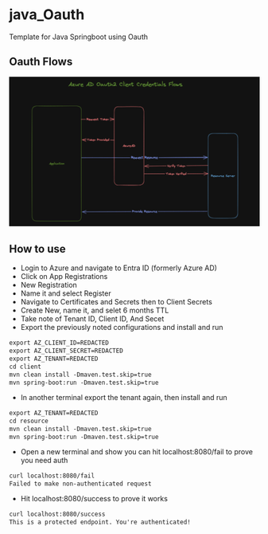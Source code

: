 # java_Oauth
Template for Java Springboot using Oauth

## Oauth Flows
![Oath2 Flows](/static/images/flows.png)
## How to use
- Login to Azure and navigate to Entra ID (formerly Azure AD)
- Click on App Registrations
- New Registration
- Name it and select Register
- Navigate to Certificates and Secrets then to Client Secrets
- Create New, name it, and selet 6 months TTL
- Take note of Tenant ID, Client ID, And Secet
- Export the previously noted configurations and install and run
```console
export AZ_CLIENT_ID=REDACTED
export AZ_CLIENT_SECRET=REDACTED
export AZ_TENANT=REDACTED
cd client
mvn clean install -Dmaven.test.skip=true
mvn spring-boot:run -Dmaven.test.skip=true
```
- In another terminal export the tenant again, then install and run
```console
export AZ_TENANT=REDACTED
cd resource
mvn clean install -Dmaven.test.skip=true
mvn spring-boot:run -Dmaven.test.skip=true
```

- Open a new terminal and show you can hit localhost:8080/fail to prove you need auth
```console
curl localhost:8080/fail
Failed to make non-authenticated request
```
- Hit localhost:8080/success to prove it works
```console
curl localhost:8080/success
This is a protected endpoint. You're authenticated!
```
